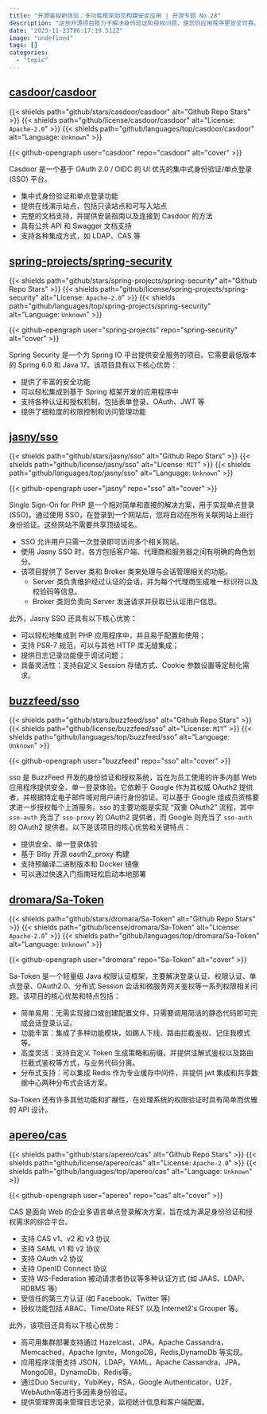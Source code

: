 ```yaml
---
title: "开源鉴权新体验：多功能框架助您构建安全应用 | 开源专题 No.28"
description: "这些开源项目致力于解决身份验证和授权问题，使您的应用程序更安全可靠。它们支持各种身份验证协议，如OAuth2.0、SAML和OpenID Connect，还具备单点登录（SSO）、分布式会话管理和权限控制等功能。无论您是开发人员、系统管理员还是企业用户，这些项目都提供了广泛的解决方案，以保护您的数据和用户隐私。"
date: "2023-11-23T06:17:19.512Z"
image: "undefined"
tags: []
categories:
  - "topic"
---
```


## [casdoor/casdoor](https://github.com/casdoor/casdoor)

{{< shields path="github/stars/casdoor/casdoor" alt="Github Repo Stars" >}} {{< shields path="github/license/casdoor/casdoor" alt="License: `Apache-2.0`" >}} {{< shields path="github/languages/top/casdoor/casdoor" alt="Language: `Unknown`" >}}

{{< github-opengraph user="casdoor" repo="casdoor" alt="cover" >}}

Casdoor 是一个基于 OAuth 2.0 / OIDC 的 UI 优先的集中式身份验证/单点登录 (SSO) 平台。

- 集中式身份验证和单点登录功能
- 提供在线演示站点，包括只读站点和可写入站点
- 完整的文档支持，并提供安装指南以及连接到 Casdoor 的方法
- 具有公共 API 和 Swagger 文档支持
- 支持各种集成方式，如 LDAP、CAS 等
  
## [spring-projects/spring-security](https://github.com/spring-projects/spring-security)

{{< shields path="github/stars/spring-projects/spring-security" alt="Github Repo Stars" >}} {{< shields path="github/license/spring-projects/spring-security" alt="License: `Apache-2.0`" >}} {{< shields path="github/languages/top/spring-projects/spring-security" alt="Language: `Unknown`" >}}

{{< github-opengraph user="spring-projects" repo="spring-security" alt="cover" >}}

Spring Security 是一个为 Spring IO 平台提供安全服务的项目。它需要最低版本的 Spring 6.0 和 Java 17。该项目具有以下核心优势：

- 提供了丰富的安全功能
- 可以轻松集成到基于 Spring 框架开发的应用程序中
- 支持各种认证和授权机制，包括表单登录、OAuth、JWT 等
- 提供了细粒度的权限控制和访问管理功能
  
## [jasny/sso](https://github.com/jasny/sso)

{{< shields path="github/stars/jasny/sso" alt="Github Repo Stars" >}} {{< shields path="github/license/jasny/sso" alt="License: `MIT`" >}} {{< shields path="github/languages/top/jasny/sso" alt="Language: `Unknown`" >}}

{{< github-opengraph user="jasny" repo="sso" alt="cover" >}}

Single Sign-On for PHP 是一个相对简单和直接的解决方案，用于实现单点登录 (SSO)。通过使用 SSO，在登录到一个网站后，您将自动在所有关联网站上进行身份验证。这些网站不需要共享顶级域名。

- SSO 允许用户只需一次登录即可访问多个相关网站。
- 使用 Jasny SSO 时，各方包括客户端、代理商和服务器之间有明确的角色划分。
- 该项目提供了 Server 类和 Broker 类来处理与会话管理相关的功能。
  - Server 类负责维护经过认证的会话，并为每个代理商生成唯一标识符以及校验码等信息。
  - Broker 类则负责向 Server 发送请求并获取已认证用户信息。

此外，Jasny SSO 还具有以下核心优势：

- 可以轻松地集成到 PHP 应用程序中，并且易于配置和使用；
- 支持 PSR-7 规范，可以与其他 HTTP 库无缝集成；
- 提供日志记录功能便于调试问题；
- 具备灵活性：支持自定义 Session 存储方式、Cookie 参数设置等定制化需求。
  
## [buzzfeed/sso](https://github.com/buzzfeed/sso)

{{< shields path="github/stars/buzzfeed/sso" alt="Github Repo Stars" >}} {{< shields path="github/license/buzzfeed/sso" alt="License: `MIT`" >}} {{< shields path="github/languages/top/buzzfeed/sso" alt="Language: `Unknown`" >}}

{{< github-opengraph user="buzzfeed" repo="sso" alt="cover" >}}

sso 是 BuzzFeed 开发的身份验证和授权系统，旨在为员工使用的许多内部 Web 应用程序提供安全、单一登录体验。它依赖于 Google 作为其权威 OAuth2 提供者，并根据特定电子邮件域对用户进行身份验证。可以基于 Google 组成员资格要求进一步授权每个上游服务。sso 的主要功能是实现 “双重 OAuth2” 流程，其中 `sso-auth` 充当了 `sso-proxy` 的 OAuth2 提供者，而 Google 则充当了 `sso-auth` 的 OAuth2 提供者。以下是该项目的核心优势和关键特点：

- 提供安全、单一登录体验
- 基于 Bitly 开源 oauth2_proxy 构建
- 支持预编译二进制版本和 Docker 镜像
- 可以通过快速入门指南轻松启动本地部署
  
## [dromara/Sa-Token](https://github.com/dromara/Sa-Token)

{{< shields path="github/stars/dromara/Sa-Token" alt="Github Repo Stars" >}} {{< shields path="github/license/dromara/Sa-Token" alt="License: `Apache-2.0`" >}} {{< shields path="github/languages/top/dromara/Sa-Token" alt="Language: `Unknown`" >}}

{{< github-opengraph user="dromara" repo="Sa-Token" alt="cover" >}}

Sa-Token 是一个轻量级 Java 权限认证框架，主要解决登录认证、权限认证、单点登录、OAuth2.0、分布式 Session 会话和微服务网关鉴权等一系列权限相关问题。该项目的核心优势和特点包括：

- 简单易用：无需实现接口或创建配置文件，只需要调用简洁的静态代码即可完成会话登录认证。
- 功能丰富：集成了多种功能模块，如踢人下线、路由拦截鉴权、记住我模式等。
- 高度灵活：支持自定义 Token 生成策略和前缀，并提供注解式鉴权以及路由拦截式鉴权等方式，与业务代码分离。
- 分布式支持：可以集成 Redis 作为专业缓存中间件，并提供 jwt 集成和共享数据中心两种分布式会话方案。

Sa-Token 还有许多其他功能和扩展性，在处理系统的权限验证时具有简单而优雅的 API 设计。
  
## [apereo/cas](https://github.com/apereo/cas)

{{< shields path="github/stars/apereo/cas" alt="Github Repo Stars" >}} {{< shields path="github/license/apereo/cas" alt="License: `Apache-2.0`" >}} {{< shields path="github/languages/top/apereo/cas" alt="Language: `Unknown`" >}}

{{< github-opengraph user="apereo" repo="cas" alt="cover" >}}

CAS 是面向 Web 的企业多语言单点登录解决方案，旨在成为满足身份验证和授权需求的综合平台。

- 支持 CAS v1、v2 和 v3 协议
- 支持 SAML v1 和 v2 协议
- 支持 OAuth v2 协议
- 支持 OpenID Connect 协议
- 支持 WS-Federation 被动请求者协议等多种认证方式 (如 JAAS、LDAP、RDBMS 等)
- 受信任的第三方认证 (如 Facebook、Twitter 等)
- 授权功能包括 ABAC、Time/Date REST 以及 Internet2's Grouper 等。

此外，该项目还具有以下核心优势：

- 高可用集群部署支持通过 Hazelcast，JPA，Apache Cassandra，Memcached，Apache Ignite，MongoDB，Redis,DynamoDb 等实现。
- 应用程序注册支持 JSON，LDAP，YAML，Apache Cassandra，JPA，MongoDB，DynamoDb，Redis等。
- 通过Duo Security，YubiKey，RSA，Google Authenticator，U2F，WebAuthn等进行多因素身份验证。
- 提供管理界面来管理日志记录，监视统计信息和客户端配置。
  